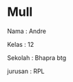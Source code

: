 # Mull
<P> Nama : Andre </p>
<P> Kelas : 12 </p>
<P> Sekolah : Bhapra btg </p>
<P> jurusan : RPL </p>
